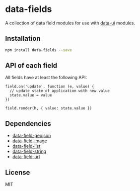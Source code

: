 # data-fields 

A collection of data field modules for use with [data-ui](https://github.com/editdata/data-ui) modules.

## Installation

```sh
npm install data-fields --save
```

## API of each field

All fields have at least the following API:

```
field.on('update', function (e, value) {
  // update state of application with new value
  state.value = value
})

field.render(h, { value: state.value })
```

## Dependencies

- [data-field-geojson](https://github.com/editdata/data-field-geojson)
- [data-field-image](https://github.com/editdata/data-field-image)
- [data-field-list](https://github.com/editdata/data-field-list)
- [data-field-string](https://github.com/editdata/data-field-string)
- [data-field-url](https://github.com/editdata/data-field-url)

## License

MIT
